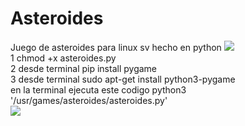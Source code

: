 # Asteroides
Juego de asteroides para linux sv hecho en python
<img src="https://i.imgur.com/yAt8O57.png">
<br>
 1 chmod +x asteroides.py
 <br>
 2 desde terminal  pip install pygame
 <br>
 3 desde terminal  sudo apt-get install python3-pygame
 <br>
 en la terminal ejecuta este codigo python3 '/usr/games/asteroides/asteroides.py' 
 <br>
 <img src="https://media0.giphy.com/media/v1.Y2lkPTc5MGI3NjExcXNoeTJpeW1qbmp5cW54eGQ3NXdoaTI2Zjlna2RpMGV1dnlyY2VjaCZlcD12MV9pbnRlcm5hbF9naWZfYnlfaWQmY3Q9Zw/iBkdDTg00lICk3OTMa/giphy.gif">
